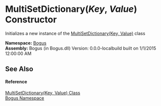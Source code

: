 # MultiSetDictionary(*Key*, *Value*) Constructor 
 

Initializes a new instance of the <a href="T_Bogus_MultiSetDictionary_2">MultiSetDictionary(Key, Value)</a> class

**Namespace:**&nbsp;<a href="N_Bogus">Bogus</a><br />**Assembly:**&nbsp;Bogus (in Bogus.dll) Version: 0.0.0-localbuild built on 1/1/2015 12:00:00 AM

## See Also


#### Reference
<a href="T_Bogus_MultiSetDictionary_2">MultiSetDictionary(Key, Value) Class</a><br /><a href="N_Bogus">Bogus Namespace</a><br />